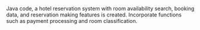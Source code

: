 Java code, a hotel reservation system with room availability search, booking data, and reservation making features is created. Incorporate functions such as payment processing and room classification.  
